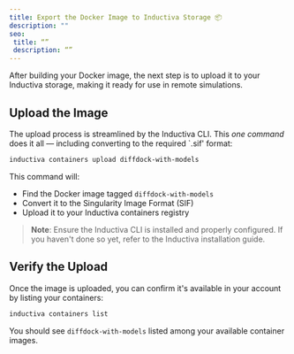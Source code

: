```yaml
---
title: Export the Docker Image to Inductiva Storage 📦
description: ""
seo:
 title: “”
 description: “”
---
```


After building your Docker image, the next step is to upload it to your Inductiva storage, making it ready for use in remote simulations.

## Upload the Image
The upload process is streamlined by the Inductiva CLI. This *one command* does it all — including converting to the required `.sif' format:

```bash
inductiva containers upload diffdock-with-models
```

This command will:
- Find the Docker image tagged `diffdock-with-models`
- Convert it to the Singularity Image Format (SIF)
- Upload it to your Inductiva containers registry

> **Note**: Ensure the Inductiva CLI is installed and properly configured. If you haven't done so yet, refer to the Inductiva installation guide.


## Verify the Upload
Once the image is uploaded, you can confirm it's available in your account by listing your containers:

```bash
inductiva containers list
```

You should see `diffdock-with-models` listed among your available container images.

